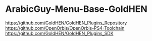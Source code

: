 # ArabicGuy-Menu-Base-GoldHEN
https://github.com/GoldHEN/GoldHEN_Plugins_Repository
https://github.com/OpenOrbis/OpenOrbis-PS4-Toolchain
https://github.com/GoldHEN/GoldHEN_Plugins_SDK

